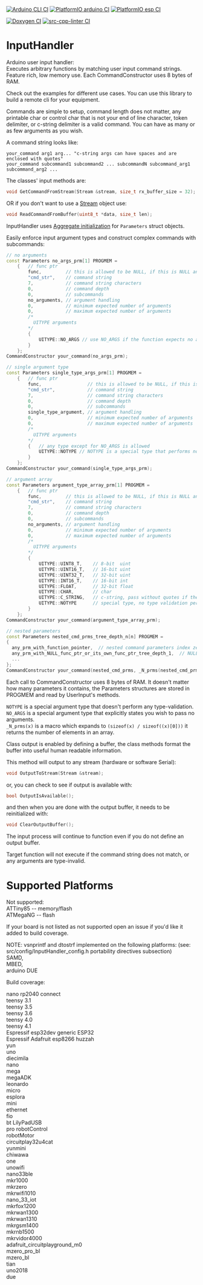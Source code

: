 <!-- markdownlint-disable MD041 -->
[![Arduino CLI CI](https://github.com/dstroy0/InputHandler/actions/workflows/build_arduino_cli.yml/badge.svg)](https://github.com/dstroy0/InputHandler/actions/workflows/build_arduino_cli.yml) [![PlatformIO arduino CI](https://github.com/dstroy0/InputHandler/actions/workflows/build_arduino_pio.yml/badge.svg)](https://github.com/dstroy0/InputHandler/actions/workflows/build_arduino_pio.yml) [![PlatformIO esp CI](https://github.com/dstroy0/InputHandler/actions/workflows/build_esp_pio.yml/badge.svg)](https://github.com/dstroy0/InputHandler/actions/workflows/build_esp_pio.yml)  

[![Doxygen CI](https://github.com/dstroy0/InputHandler/actions/workflows/doxygen.yml/badge.svg)](https://github.com/dstroy0/InputHandler/actions/workflows/doxygen.yml) [![src-cpp-linter CI](https://github.com/dstroy0/InputHandler/actions/workflows/lib_cpp_linter.yml/badge.svg)](https://github.com/dstroy0/InputHandler/actions/workflows/lib_cpp_linter.yml)  

# InputHandler

Arduino user input handler:  
Executes arbitrary functions by matching user input command strings.  Feature rich, low memory use.  Each CommandConstructor uses 8 bytes of RAM.  

Check out the examples for different use cases.  You can use this library to build a remote cli for your equipment.  

Commands are simple to setup, command length does not matter, any printable char or control char that is not your end of line character, token delimiter, or c-string delimiter is a valid command.  You can have as many or as few arguments as you wish.

A command string looks like:  

```text
your_command arg1 arg... "c-string args can have spaces and are enclosed with quotes"
your_command subcommand1 subcommand2 ... subcommandN subcommand_arg1 subcommand_arg2 ...
```

The classes' input methods are:  

```cpp
void GetCommandFromStream(Stream &stream, size_t rx_buffer_size = 32);
```

OR if you don't want to use a [Stream](https://www.arduino.cc/reference/en/language/functions/communication/stream/) object use:  

```cpp
void ReadCommandFromBuffer(uint8_t *data, size_t len);
```

InputHandler uses [Aggregate initialization](https://en.cppreference.com/w/cpp/language/aggregate_initialization) for `Parameters` struct objects.  

Easily enforce input argument types and construct complex commands with subcommands:  

```cpp
// no arguments
const Parameters no_args_prm[1] PROGMEM =
    {   // func ptr
        func,         // this is allowed to be NULL, if this is NULL and the terminating subcommand function ptr is also NULL nothing will launch (error)
        "cmd_str",    // command string
        7,            // command string characters
        0,            // command depth
        0,            // subcommands
        no_arguments, // argument handling
        0,            // minimum expected number of arguments
        0,            // maximum expected number of arguments
        /*
          UITYPE arguments
        */
        {
            UITYPE::NO_ARGS // use NO_ARGS if the function expects no arguments
        }
    };
CommandConstructor your_command(no_args_prm);

// single argument type
const Parameters single_type_args_prm[1] PROGMEM =
    {   // func ptr
        func,                 // this is allowed to be NULL, if this is NULL and the terminating subcommand function ptr is also NULL nothing will launch (error)
        "cmd_str",            // command string
        7,                    // command string characters
        0,                    // command depth
        0,                    // subcommands
        single_type_argument, // argument handling
        0,                    // minimum expected number of arguments
        0,                    // maximum expected number of arguments
        /*
          UITYPE arguments
        */
        {   // any type except for NO_ARGS is allowed
            UITYPE::NOTYPE // NOTYPE is a special type that performs no type validation
        }
    };
CommandConstructor your_command(single_type_args_prm);

// argument array
const Parameters argument_type_array_prm[1] PROGMEM =
    {   // func ptr
        func,         // this is allowed to be NULL, if this is NULL and the terminating subcommand function ptr is also NULL nothing will launch (error)
        "cmd_str",    // command string
        7,            // command string characters
        0,            // command depth
        0,            // subcommands
        no_arguments, // argument handling
        0,            // minimum expected number of arguments
        0,            // maximum expected number of arguments
        /*
          UITYPE arguments
        */
        {
            UITYPE::UINT8_T,    // 8-bit  uint
            UITYPE::UINT16_T,   // 16-bit uint
            UITYPE::UINT32_T,   // 32-bit uint
            UITYPE::INT16_T,    // 16-bit int
            UITYPE::FLOAT,      // 32-bit float
            UITYPE::CHAR,       // char
            UITYPE::C_STRING,   // c-string, pass without quotes if there are no spaces, or pass with quotes if there are
            UITYPE::NOTYPE      // special type, no type validation performed
        }
    };
CommandConstructor your_command(argument_type_array_prm);

// nested parameters
const Parameters nested_cmd_prms_tree_depth_n[n] PROGMEM =
{
  any_prm_with_function_pointer,  // nested command parameters index zero needs a function pointer, else error
  any_prm_with_NULL_func_ptr_or_its_own_func_ptr_tree_depth_1,  // NULL func ptr defaults to element zero func ptr, or point this subcommand to its own func
  ...
};
CommandConstructor your_command(nested_cmd_prms, _N_prms(nested_cmd_prms), tree_depth);
```

Each call to CommandConstructor uses 8 bytes of RAM.  It doesn't matter how many parameters it contains, the Parameters structures are stored in PROGMEM and read by UserInput's methods.

`NOTYPE` is a special argument type that doesn't perform any type-validation.  
`NO_ARGS` is a special argument type that explicitly states you wish to pass no arguments.  
`_N_prms(x)` is a macro which expands to `(sizeof(x) / sizeof((x)[0]))` it returns the number of elements in an array.  

Class output is enabled by defining a buffer, the class methods format the buffer into useful human readable information.  

This method will output to any stream (hardware or software Serial):  

```cpp
void OutputToStream(Stream &stream);
```

or, you can check to see if output is available with:  

```cpp
bool OutputIsAvailable();
```

and then when you are done with the output buffer, it needs to be reinitialized with:  

```cpp
void ClearOutputBuffer();
```

The input process will continue to function even if you do not define an output buffer.  

Target function will not execute if the command string does not match, or any arguments are type-invalid.  

# Supported Platforms

Not supported:  
ATTiny85 -- memory/flash  
ATMegaNG -- flash  

If your board is not listed as not supported open an issue if you'd like it added to build coverage.  

NOTE: vsnprintf and dtostrf implemented on the following platforms:  (see: src/config/InputHandler_config.h portability directives subsection)  
SAMD,  
MBED,  
arduino DUE  

Build coverage:  

nano rp2040 connect  
teensy 3.1  
teensy 3.5  
teensy 3.6  
teensy 4.0  
teensy 4.1  
Espressif esp32dev generic ESP32  
Espressif Adafruit esp8266 huzzah  
yun  
uno  
diecimila  
nano  
mega  
megaADK  
leonardo  
micro  
esplora  
mini  
ethernet  
fio  
bt
LilyPadUSB  
pro 
robotControl  
robotMotor  
circuitplay32u4cat  
yunmini  
chiwawa  
one  
unowifi  
nano33ble  
mkr1000  
mkrzero  
mkrwifi1010  
nano_33_iot  
mkrfox1200  
mkrwan1300  
mkrwan1310  
mkrgsm1400  
mkrnb1500  
mkrvidor4000  
adafruit_circuitplayground_m0  
mzero_pro_bl  
mzero_bl  
tian  
uno2018  
due  
